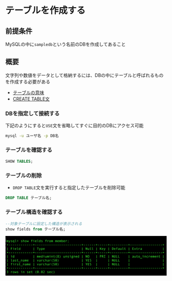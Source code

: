# テーブルを作成する

## 前提条件

MySQLの中に`sampledb`という名前のDBを作成してあること

## 概要

文字列や数値をデータとして格納するには、DBの中にテーブルと呼ばれるものを作成する必要がある

* [テーブルの意味](01)
* [CREATE TABLE文](02)

### DBを指定して接続する

下記のようにすると`USE`文を省略してすぐに目的のDBにアクセス可能

```bash
mysql -u ユーザ名 -p DB名
```

### テーブルを確認する

```sql
SHOW TABLES;
```

### テーブルの削除

* `DROP TABLE`文を実行すると指定したテーブルを削除可能

```sql
DROP TABLE テーブル名;
```

### テーブル構造を確認する

```sql
--対象テーブルに設定した構造が表示される
show fields from テーブル名;
```

![sql_01](image/sql_01.png)
